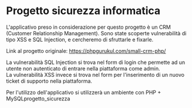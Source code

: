 # Progetto sicurezza informatica
L'applicativo preso in considerazione per questo progetto è un CRM (Customer Relationship Management).
Sono state scoperte vulnerabilità di tipo XSS e SQL Injection, e cercheremo di sfruttarle e fixarle.

Link al progetto originale: https://phpgurukul.com/small-crm-php/

La vulnerabilità SQL Injection si trova nel form di login che permette ad un utente non autenticato di entrare nella piattaforma come admin.\
La vulnerabilità XSS invece si trova nel form per l'inserimento di un nuovo ticket di supporto nella piattaforma.

Per l'utilizzo dell'applicativo si utilizzerà un ambiente con PHP + MySQLprogetto_sicurezza
